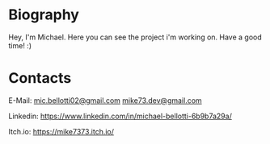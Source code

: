# Biography
Hey, I'm Michael. Here you can see the project i'm working on.
Have a good time! :)

# Contacts
E-Mail: mic.bellotti02@gmail.com
        mike73.dev@gmail.com

Linkedin: https://www.linkedin.com/in/michael-bellotti-6b9b7a29a/

Itch.io: https://mike7373.itch.io/
